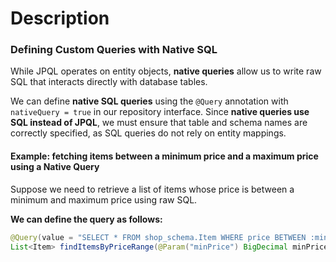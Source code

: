 # Description
### **Defining Custom Queries with Native SQL**
While JPQL operates on entity objects, **native queries** allow us to write raw SQL that interacts directly with database tables.

We can define **native SQL queries** using the `@Query` annotation with `nativeQuery = true`
in our repository interface. Since **native queries use SQL instead of JPQL**,
we must ensure that table and schema names are correctly specified, as SQL queries
do not rely on entity mappings.

#### **Example: fetching items between a minimum price and a maximum price using a Native Query**
Suppose we need to retrieve a list of items whose price is between a minimum and maximum price using raw SQL.

**We can define the query as follows:**
```java
@Query(value = "SELECT * FROM shop_schema.Item WHERE price BETWEEN :minPrice AND :maxPrice", nativeQuery = true)
List<Item> findItemsByPriceRange(@Param("minPrice") BigDecimal minPrice, @Param("maxPrice") BigDecimal maxPrice);
```